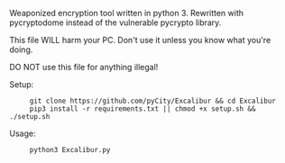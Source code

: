 Weaponized encryption tool written in python 3.
Rewritten with pycryptodome instead of the vulnerable pycrypto library.

This file WILL harm your PC. Don't use it unless you know what you're doing.

DO NOT use this file for anything illegal!

Setup:

         git clone https://github.com/pyCity/Excalibur && cd Excalibur
         pip3 install -r requirements.txt || chmod +x setup.sh && ./setup.sh
         
Usage:
   
         python3 Excalibur.py         
